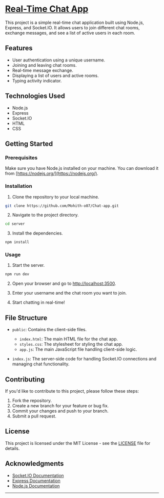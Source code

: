 
# [Real-Time Chat App](https://chat-app-qpa1.onrender.com/)

This project is a simple real-time chat application built using Node.js, Express, and Socket.IO. It allows users to join different chat rooms, exchange messages, and see a list of active users in each room.

## Features

- User authentication using a unique username.
- Joining and leaving chat rooms.
- Real-time message exchange.
- Displaying a list of users and active rooms.
- Typing activity indicator.

## Technologies Used

- Node.js
- Express
- Socket.IO
- HTML
- CSS

## Getting Started

### Prerequisites

Make sure you have Node.js installed on your machine. You can download it from [https://nodejs.org/](https://nodejs.org/).

### Installation

1. Clone the repository to your local machine.

```bash
git clone https://github.com/Mohith-o07/Chat-app.git
```

2. Navigate to the project directory.

```bash
cd server
```

3. Install the dependencies.

```bash
npm install
```

### Usage

1. Start the server.

```bash
npm run dev
```

2. Open your browser and go to [http://localhost:3500](http://localhost:3500).

3. Enter your username and the chat room you want to join.

4. Start chatting in real-time!

## File Structure

- `public`: Contains the client-side files.
  - `index.html`: The main HTML file for the chat app.
  - `styles.css`: The stylesheet for styling the chat app.
  - `app.js`: The main JavaScript file handling client-side logic.

- `index.js`: The server-side code for handling Socket.IO connections and managing chat functionality.

## Contributing

If you'd like to contribute to this project, please follow these steps:

1. Fork the repository.
2. Create a new branch for your feature or bug fix.
3. Commit your changes and push to your branch.
4. Submit a pull request.

## License

This project is licensed under the MIT License - see the [LICENSE](LICENSE) file for details.

## Acknowledgments

- [Socket.IO Documentation](https://socket.io/docs/)
- [Express Documentation](https://expressjs.com/)
- [Node.js Documentation](https://nodejs.org/en/docs/)
---
